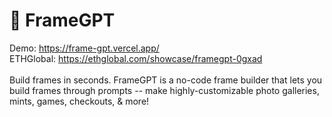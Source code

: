 # 💬 FrameGPT
Demo: https://frame-gpt.vercel.app/
<br/>
ETHGlobal: https://ethglobal.com/showcase/framegpt-0gxad
<br/>
<br/>
Build frames in seconds. FrameGPT is a no-code frame builder that lets you build frames through prompts -- make highly-customizable photo galleries, mints, games, checkouts, & more!